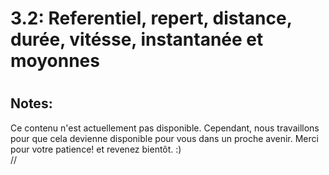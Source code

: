 
3.2: Referentiel, repert, distance, durée, vitésse, instantanée et moyonnes
===========================================================================

# 

## Notes:


Ce contenu n'est actuellement pas disponible. Cependant, nous travaillons pour que cela devienne disponible pour vous dans un proche avenir. Merci pour votre patience! et revenez bientôt. :)  
//